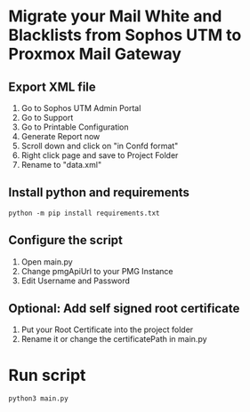 # Migrate your Mail White and Blacklists from Sophos UTM to Proxmox Mail Gateway

## Export XML file
1. Go to Sophos UTM Admin Portal
2. Go to Support
3. Go to Printable Configuration
4. Generate Report now
5. Scroll down and click on "in Confd format"
6. Right click page and save to Project Folder
7. Rename to "data.xml"

## Install python and requirements
```python -m pip install requirements.txt```

## Configure the script
1. Open main.py
2. Change pmgApiUrl to your PMG Instance
3. Edit Username and Password

## Optional: Add self signed root certificate
1. Put your Root Certificate into the project folder
2. Rename it or change the certificatePath in main.py

# Run script
```python3 main.py```